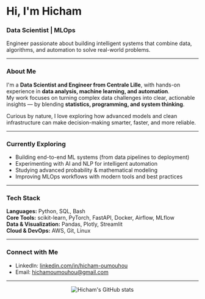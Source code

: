 # Hi, I'm Hicham  

### Data Scientist | MLOps 
Engineer passionate about building intelligent systems that combine data, algorithms, and automation to solve real-world problems.  

---

### About Me  
I'm a **Data Scientist and Engineer from Centrale Lille**, with hands-on experience in **data analysis, machine learning, and automation**.  
My work focuses on turning complex data challenges into clear, actionable insights — by blending **statistics, programming, and system thinking**.  

Curious by nature, I love exploring how advanced models and clean infrastructure can make decision-making smarter, faster, and more reliable.  

---

### Currently Exploring  
- Building end-to-end ML systems (from data pipelines to deployment)  
- Experimenting with AI and NLP for intelligent automation  
- Studying advanced probability & mathematical modeling  
- Improving MLOps workflows with modern tools and best practices  

---

### Tech Stack  
**Languages:** Python, SQL, Bash  
**Core Tools:** scikit-learn, PyTorch, FastAPI, Docker, Airflow, MLflow  
**Data & Visualization:** Pandas, Plotly, Streamlit  
**Cloud & DevOps:** AWS, Git, Linux  

---

### Connect with Me   
- LinkedIn: [linkedin.com/in/hicham-oumouhou](https://www.linkedin.com/in/hicham-oumouhou)  
- Email: [hichamoumouhou@gmail.com](mailto:hichamoumouhou85@gmail.com)  

---

<p align="center">
  <img src="https://github-readme-stats.vercel.app/api?username=hichamomh&show_icons=true&theme=tokyonight" alt="Hicham's GitHub stats"/>
</p>
